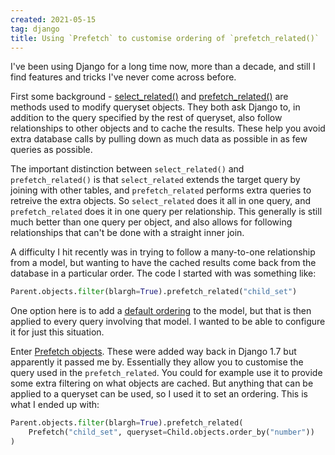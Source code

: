 ```yaml
---
created: 2021-05-15
tag: django
title: Using `Prefetch` to customise ordering of `prefetch_related()`
---
```

I've been using Django for a long time now, more than a decade, and still I find
features and tricks I've never come across before.

First some background -
[select_related()](https://docs.djangoproject.com/en/3.2/ref/models/querysets/#select-related)
and [prefetch_related()](https://docs.djangoproject.com/en/3.2/ref/models/querysets/#prefetch-related)
are methods used to modify queryset objects. They both ask Django to, in addition to the
query specified by the rest of queryset, also follow relationships to other objects and
to cache the results. These help you avoid extra database calls by pulling down as much
data as possible in as few queries as possible.

The important distinction between `select_related()` and `prefetch_related()` is that
`select_related` extends the target query by joining with other tables, and
`prefetch_related` performs extra queries to retreive the extra objects. So
`select_related` does it all in one query, and `prefetch_related` does it in one query
per relationship. This generally is still much better than one query per object, and
also allows for following relationships that can't be done with a straight inner join.

A difficulty I hit recently was in trying to follow a many-to-one relationship from a
model, but wanting to have the cached results come back from the database in a
particular order. The code I started with was something like:

```python
Parent.objects.filter(blargh=True).prefetch_related("child_set")
```

One option here is to add a
[default ordering](https://docs.djangoproject.com/en/3.2/ref/models/options/#ordering)
to the model, but that is then applied to every query involving that model. I wanted to
be able to configure it for just this situation.

Enter [Prefetch objects](https://docs.djangoproject.com/en/3.2/ref/models/querysets/#prefetch-objects).
These were added way back in Django 1.7 but apparently it passed me by. Essentially they
allow you to customise the query used in the `prefetch_related`. You could for example
use it to provide some extra filtering on what objects are cached. But anything that can
be applied to a queryset can be used, so I used it to set an ordering. This is what I
ended up with:

```python
Parent.objects.filter(blargh=True).prefetch_related(
    Prefetch("child_set", queryset=Child.objects.order_by("number"))
)
```
